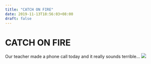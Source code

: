 ```yaml
---
title: "CATCH ON FIRE"
date: 2019-11-13T18:56:03+08:00
draft: false
---
```


# CATCH ON FIRE
Our teacher made a phone call today and it really sounds terrible...
![](http://cdn.nemoworks.info/ycao.cc/images/CATCH-ON-FIRE.jpg)